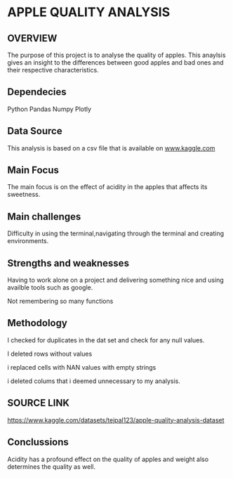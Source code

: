 
# APPLE QUALITY ANALYSIS

## OVERVIEW
The purpose of this project is to analyse the quality of apples.
This anaylsis gives an insight to the differences between good apples and bad ones and their respective characteristics.
## Dependecies

Python
Pandas
Numpy
Plotly

## Data Source

This analysis is based on a csv file that is available on
 www.kaggle.com
## Main Focus

The main focus is on the effect of acidity in the apples that affects its sweetness.
## Main challenges
Difficulty in using the terminal,navigating through the terminal and creating environments.
## Strengths and weaknesses
Having to work alone on a project and delivering something nice and using availble tools such as google.


Not remembering so many functions 
## Methodology
I checked for duplicates in the dat set and check for any null values.

I deleted rows without values

i replaced cells with NAN values with empty strings

i deleted colums that i deemed unnecessary to my analysis.
## SOURCE LINK 

https://www.kaggle.com/datasets/tejpal123/apple-quality-analysis-dataset
## Conclussions

Acidity has a profound effect on the quality of apples and weight also determines the quality as well.